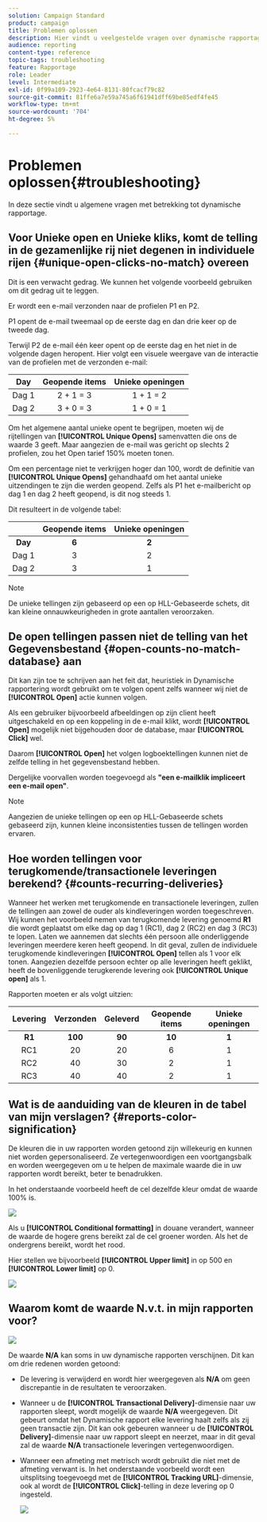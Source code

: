 ```yaml
---
solution: Campaign Standard
product: campaign
title: Problemen oplossen
description: Hier vindt u veelgestelde vragen over dynamische rapportage.
audience: reporting
content-type: reference
topic-tags: troubleshooting
feature: Rapportage
role: Leader
level: Intermediate
exl-id: 0f99a109-2923-4e64-8131-80fcacf79c82
source-git-commit: 81ffe6a7e59a745a6f61941dff69be85edf4fe45
workflow-type: tm+mt
source-wordcount: '704'
ht-degree: 5%

---
```


# Problemen oplossen{#troubleshooting}

In deze sectie vindt u algemene vragen met betrekking tot dynamische rapportage.

## Voor Unieke open en Unieke kliks, komt de telling in de gezamenlijke rij niet degenen in individuele rijen {#unique-open-clicks-no-match} overeen

Dit is een verwacht gedrag.
We kunnen het volgende voorbeeld gebruiken om dit gedrag uit te leggen.

Er wordt een e-mail verzonden naar de profielen P1 en P2.

P1 opent de e-mail tweemaal op de eerste dag en dan drie keer op de tweede dag.

Terwijl P2 de e-mail één keer opent op de eerste dag en het niet in de volgende dagen heropent.
Hier volgt een visuele weergave van de interactie van de profielen met de verzonden e-mail:

<table> 
 <thead> 
  <tr> 
   <th align="center"> <strong>Day</strong> <br /> </th> 
   <th align="center"> <strong>Geopende items</strong> <br /> </th> 
   <th align="center"> <strong>Unieke openingen</strong> <br /> </th> 
  </tr> 
 </thead> 
 <tbody> 
  <tr> 
   <td align="center"> Dag 1<br /> </td> 
   <td align="center"> 2 + 1 = 3<br /> </td> 
   <td align="center"> 1 + 1 = 2<br /> </td> 
  </tr> 
  <tr> 
   <td align="center"> Dag 2<br /> </td> 
   <td align="center"> 3 + 0 = 3<br /> </td> 
   <td align="center"> 1 + 0 = 1<br /> </td> 
  </tr>
 </tbody> 
</table>

Om het algemene aantal unieke opent te begrijpen, moeten wij de rijtellingen van **[!UICONTROL Unique Opens]** samenvatten die ons de waarde 3 geeft. Maar aangezien de e-mail was gericht op slechts 2 profielen, zou het Open tarief 150% moeten tonen.

Om een percentage niet te verkrijgen hoger dan 100, wordt de definitie van **[!UICONTROL Unique Opens]** gehandhaafd om het aantal unieke uitzendingen te zijn die werden geopend. Zelfs als P1 het e-mailbericht op dag 1 en dag 2 heeft geopend, is dit nog steeds 1.

Dit resulteert in de volgende tabel:

<table> 
 <thead> 
  <tr> 
   <th align="center"> <strong></strong> <br /> </th> 
   <th align="center"> <strong>Geopende items</strong> <br /> </th> 
   <th align="center"> <strong>Unieke openingen</strong> <br /> </th> 
  </tr> 
 </thead> 
 <tbody> 
  <tr> 
   <td align="center"> <strong> Day </strong><br /> </td> 
   <td align="center"> <strong> 6  </strong><br /> </td> 
   <td align="center"> <strong> 2</strong><br /> </td>
  </tr> 
  <tr> 
   <td align="center"> Dag 1<br /> </td> 
   <td align="center"> 3<br /> </td> 
   <td align="center"> 2<br /> </td>
  </tr> 
  <tr> 
   <td align="center"> Dag 2<br /> </td> 
   <td align="center"> 3<br /> </td> 
   <td align="center"> 1<br /> </td> 
  </tr> 
 </tbody> 
</table>

>[!NOTE]
>
>De unieke tellingen zijn gebaseerd op een op HLL-Gebaseerde schets, dit kan kleine onnauwkeurigheden in grote aantallen veroorzaken.

## De open tellingen passen niet de telling van het Gegevensbestand {#open-counts-no-match-database} aan

Dit kan zijn toe te schrijven aan het feit dat, heuristiek in Dynamische rapportering wordt gebruikt om te volgen opent zelfs wanneer wij niet de **[!UICONTROL Open]** actie kunnen volgen.

Als een gebruiker bijvoorbeeld afbeeldingen op zijn client heeft uitgeschakeld en op een koppeling in de e-mail klikt, wordt **[!UICONTROL Open]** mogelijk niet bijgehouden door de database, maar **[!UICONTROL Click]** wel.

Daarom **[!UICONTROL Open]** het volgen logboektellingen kunnen niet de zelfde telling in het gegevensbestand hebben.

Dergelijke voorvallen worden toegevoegd als **&quot;een e-mailklik impliceert een e-mail open&quot;**.

>[!NOTE]
>
>Aangezien de unieke tellingen op een op HLL-Gebaseerde schets gebaseerd zijn, kunnen kleine inconsistenties tussen de tellingen worden ervaren.

## Hoe worden tellingen voor terugkomende/transactionele leveringen berekend? {#counts-recurring-deliveries}

Wanneer het werken met terugkomende en transactionele leveringen, zullen de tellingen aan zowel de ouder als kindleveringen worden toegeschreven.
Wij kunnen het voorbeeld nemen van terugkomende levering genoemd **R1** die wordt geplaatst om elke dag op dag 1 (RC1), dag 2 (RC2) en dag 3 (RC3) te lopen.
Laten we aannemen dat slechts één persoon alle onderliggende leveringen meerdere keren heeft geopend. In dit geval, zullen de individuele terugkomende kindleveringen **[!UICONTROL Open]** tellen als 1 voor elk tonen.
Aangezien dezelfde persoon echter op alle leveringen heeft geklikt, heeft de bovenliggende terugkerende levering ook **[!UICONTROL Unique open]** als 1.

Rapporten moeten er als volgt uitzien:

<table> 
 <thead> 
  <tr> 
   <th align="center"> <strong>Levering</strong> <br /> </th> 
   <th align="center"> <strong>Verzonden</strong> <br /> </th> 
   <th align="center"> <strong>Geleverd</strong> <br /> </th>
   <th align="center"> <strong>Geopende items</strong> <br /> </th> 
   <th align="center"> <strong>Unieke openingen</strong> <br /> </th>
  </tr> 
 </thead> 
 <tbody> 
  <tr> 
   <td align="center"> <strong>R1</strong><br/> </td> 
   <td align="center"> <strong>100</strong><br/> </td> 
   <td align="center"> <strong>90</strong><br/> </td> 
   <td align="center"> <strong>10</strong><br/> </td> 
   <td align="center"> <strong>1</strong><br/> </td> 
  </tr> 
  <tr> 
   <td align="center"> RC1<br/> </td> 
   <td align="center"> 20<br /> </td> 
   <td align="center"> 20<br /> </td> 
   <td align="center"> 6<br /> </td> 
   <td align="center"> 1<br /> </td> 
  </tr>
    <tr> 
   <td align="center"> RC2<br /> </td> 
   <td align="center"> 40<br /> </td> 
   <td align="center"> 30<br /> </td> 
   <td align="center"> 2<br /> </td> 
   <td align="center"> 1<br /> </td> 
  </tr> 
    <tr> 
   <td align="center"> RC3<br /> </td> 
   <td align="center"> 40<br /> </td> 
   <td align="center"> 40<br /> </td> 
   <td align="center"> 2<br /> </td> 
   <td align="center"> 1<br /> </td> 
  </tr> 
 </tbody> 
</table>

## Wat is de aanduiding van de kleuren in de tabel van mijn verslagen? {#reports-color-signification}

De kleuren die in uw rapporten worden getoond zijn willekeurig en kunnen niet worden gepersonaliseerd. Ze vertegenwoordigen een voortgangsbalk en worden weergegeven om u te helpen de maximale waarde die in uw rapporten wordt bereikt, beter te benadrukken.

In het onderstaande voorbeeld heeft de cel dezelfde kleur omdat de waarde 100% is.

![](assets/troubleshooting_1.png)

Als u **[!UICONTROL Conditional formatting]** in douane verandert, wanneer de waarde de hogere grens bereikt zal de cel groener worden. Als het de ondergrens bereikt, wordt het rood.

Hier stellen we bijvoorbeeld **[!UICONTROL Upper limit]** in op 500 en **[!UICONTROL Lower limit]** op 0.

![](assets/troubleshooting_2.png)

## Waarom komt de waarde N.v.t. in mijn rapporten voor?

![](assets/troubleshooting_3.png)

De waarde **N/A** kan soms in uw dynamische rapporten verschijnen. Dit kan om drie redenen worden getoond:

* De levering is verwijderd en wordt hier weergegeven als **N/A** om geen discrepantie in de resultaten te veroorzaken.
* Wanneer u de **[!UICONTROL Transactional Delivery]**-dimensie naar uw rapporten sleept, wordt mogelijk de waarde **N/A** weergegeven. Dit gebeurt omdat het Dynamische rapport elke levering haalt zelfs als zij geen transactie zijn. Dit kan ook gebeuren wanneer u de **[!UICONTROL Delivery]**-dimensie naar uw rapport sleept en neerzet, maar in dit geval zal de waarde **N/A** transactionele leveringen vertegenwoordigen.
* Wanneer een afmeting met metrisch wordt gebruikt die niet met de afmeting verwant is. In het onderstaande voorbeeld wordt een uitsplitsing toegevoegd met de **[!UICONTROL Tracking URL]**-dimensie, ook al wordt de **[!UICONTROL Click]**-telling in deze levering op 0 ingesteld.

   ![](assets/troubleshooting_4.png)

